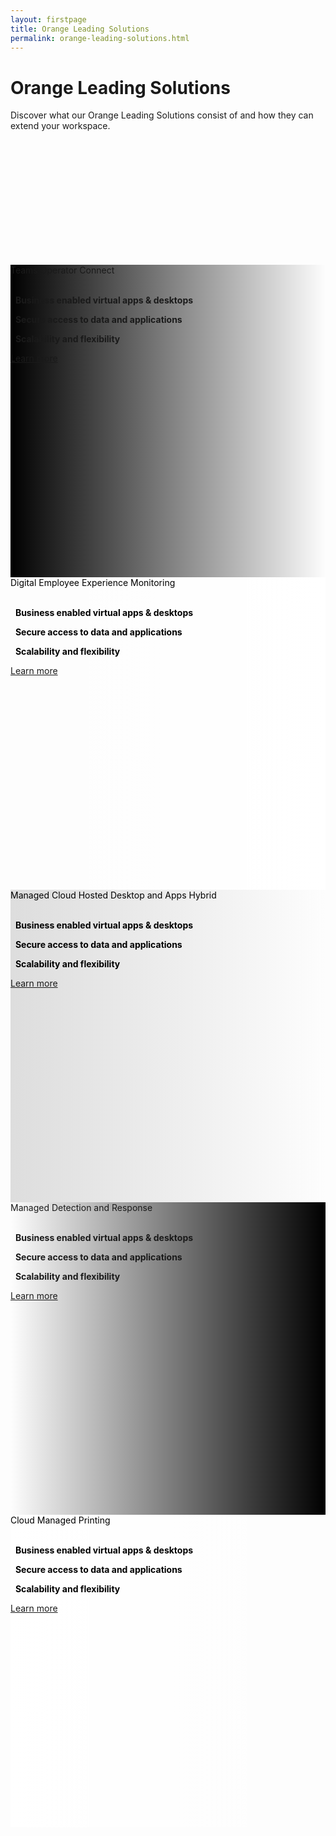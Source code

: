 ```yaml
---
layout: firstpage
title: Orange Leading Solutions
permalink: orange-leading-solutions.html
---
```


<style type="text/css">
    
    .jumbotron-height {
        height: 300px;

    }

    .jumbotron-white {
        background-color: #FFFFFF;

    }

    .jumbotron-black {
        background-color: #000000;

    }

    .jumbotron-grey {
        background-color: #DDDDDD;

    }

    .jumbotron-orange {
        background-color: #FF7900;

    }

    .div-black {
        color: #000000;

    }

    .bgimg0 {
        background-image: linear-gradient(to left, rgba(0,0,0,0), rgba(0,0,0,1)), url('../images/cloud-managed-device-bg.png');
        background-position: center;
        background-size: cover;
        background-repeat: no-repeat;
        height: 500px;

    }

    .bgimg1 {
        background-image: linear-gradient(to right, rgba(0,0,0,0), rgba(255,255,255,1)), url('../images/managed-cloud-hosted-desktops-and-apps-bg.png');
        background-position: center top 30%;
        background-size: cover;
        background-repeat: no-repeat;
        height: 500px;

    }

    .bgimg2 {
        background-image: linear-gradient(to left, rgba(0,0,0,0), rgba(221,221,221,1)), url('../images/managed-office-365-bg.png');
        background-position: center;
        background-size: cover;
        background-repeat: no-repeat;
        height: 500px;

    }

    .bgimg3 {
        background-image: linear-gradient(to right, rgba(0,0,0,0), rgba(0,0,0,1)), url('../images/managed-workspace-portal.png');
        background-position: center;
        background-size: cover;
        background-repeat: no-repeat;
        height: 500px;

    }

    .bgimg4 {
        background-image: linear-gradient(to left, rgba(0,0,0,0), rgba(255,255,255,1)), url('../images/managed-application-delivery-service-bg.png');
        background-position: center;
        background-size: cover;
        background-repeat: no-repeat;
        height: 500px;

    }

</style>

<div class="jumbotron jumbotron-height">
    <div class="container">
        <h1>Orange Leading Solutions</h1>
        <p></p>
        <p>Discover what our Orange Leading Solutions consist of and how they can extend your workspace.</p>
    </div>
</div>

<!-- Teams Operator Connect -->

<div class="jumbotron bgimg0">
    <div class="container">
        <div class="col-md-6">
            <h7 class="header-light regular-pad">Teams Operator Connect</h7>
            <br>
            <br>
            <p class="lead"><i class="fa fa-circle" aria-hidden="true" style="color: #FF7900;"></i>&nbsp;&nbsp;<b>Business enabled virtual apps & desktops</b></p>
            <p class="lead"><i class="fa fa-circle" aria-hidden="true" style="color: #FF7900;"></i>&nbsp;&nbsp;<b>Secure access to data and applications</b></p>
            <p class="lead"><i class="fa fa-circle" aria-hidden="true" style="color: #FF7900;"></i>&nbsp;&nbsp;<b>Scalability and flexibility</b></p>
            <p><a class="btn btn-jumbotron btn-lg" href="{{ "/solutions-overview.html" | relative_url }}" role="button">Learn more</a></p>
            <br>
            <br>
        </div>
        <div class="col-md-6">
        </div>
    </div>
</div>

<div class="jumbotron jumbotron-black"></div>

<!-- Managed Cloud Hosted Desktops and Apps -->

<div class="jumbotron bgimg1">
    <div class="container">
        <div class="col-md-6">
        </div>
        <div class="col-md-6 text-right div-black">
            <h7 class="header-light regular-pad">Digital Employee Experience Monitoring</h7>
            <br>
            <br>
            <p class="lead"><i class="fa fa-circle" aria-hidden="true" style="color: #FF7900;"></i>&nbsp;&nbsp;<b>Business enabled virtual apps & desktops</b></p>
            <p class="lead"><i class="fa fa-circle" aria-hidden="true" style="color: #FF7900;"></i>&nbsp;&nbsp;<b>Secure access to data and applications</b></p>
            <p class="lead"><i class="fa fa-circle" aria-hidden="true" style="color: #FF7900;"></i>&nbsp;&nbsp;<b>Scalability and flexibility</b></p>
            <p><a class="btn btn-jumbotron btn-lg" href="{{ "/managed-cloud-hosted-desktops-and-apps.html" | relative_url }}" role="button">Learn more</a></p>
            <br>
            <br>
        </div>
    </div>
</div>

<div class="jumbotron jumbotron-black"></div>

<!-- Managed Office 365  -->

<div class="jumbotron bgimg2">
    <div class="container">
        <div class="col-md-6 div-black">
            <h7 class="header-light regular-pad">Managed Cloud Hosted Desktop and Apps Hybrid</h7>
            <br>
            <br>
            <p class="lead"><i class="fa fa-circle" aria-hidden="true" style="color: #FF7900;"></i>&nbsp;&nbsp;<b>Business enabled virtual apps & desktops</b></p>
            <p class="lead"><i class="fa fa-circle" aria-hidden="true" style="color: #FF7900;"></i>&nbsp;&nbsp;<b>Secure access to data and applications</b></p>
            <p class="lead"><i class="fa fa-circle" aria-hidden="true" style="color: #FF7900;"></i>&nbsp;&nbsp;<b>Scalability and flexibility</b></p>
            <p><a class="btn btn-jumbotron btn-lg" href="{{ "/solutions-overview.html" | relative_url }}" role="button">Learn more</a></p>
            <br>
            <br>
        </div>
        <div class="col-md-6">
        </div>
    </div>
</div>

<div class="jumbotron jumbotron-black"></div>

<!-- Managed Workspace Portal -->

<div class="jumbotron bgimg3">
    <div class="container">
        <div class="col-md-6">
        </div>
        <div class="col-md-6 text-right">
            <h7 class="header-light regular-pad">Managed Detection and Response</h7>
            <br>
            <br>
            <p class="lead"><i class="fa fa-circle" aria-hidden="true" style="color: #FF7900;"></i>&nbsp;&nbsp;<b>Business enabled virtual apps & desktops</b></p>
            <p class="lead"><i class="fa fa-circle" aria-hidden="true" style="color: #FF7900;"></i>&nbsp;&nbsp;<b>Secure access to data and applications</b></p>
            <p class="lead"><i class="fa fa-circle" aria-hidden="true" style="color: #FF7900;"></i>&nbsp;&nbsp;<b>Scalability and flexibility</b></p>
            <p><a class="btn btn-jumbotron btn-lg" href="{{ "/solutions-overview.html" | relative_url }}" role="button">Learn more</a></p>
            <br>
            <br>
        </div>
    </div>
</div>

<div class="jumbotron jumbotron-black"></div>

<!-- Managed Application Delivery Service  -->

<div class="jumbotron bgimg4">
    <div class="container">
        <div class="col-md-6 div-black">
            <h7 class="header-light regular-pad">Cloud Managed Printing</h7>
            <br>
            <br>
            <p class="lead"><i class="fa fa-circle" aria-hidden="true" style="color: #FF7900;"></i>&nbsp;&nbsp;<b>Business enabled virtual apps & desktops</b></p>
            <p class="lead"><i class="fa fa-circle" aria-hidden="true" style="color: #FF7900;"></i>&nbsp;&nbsp;<b>Secure access to data and applications</b></p>
            <p class="lead"><i class="fa fa-circle" aria-hidden="true" style="color: #FF7900;"></i>&nbsp;&nbsp;<b>Scalability and flexibility</b></p>
            <p><a class="btn btn-jumbotron btn-lg" href="{{ "/solutions-overview.html" | relative_url }}" role="button">Learn more</a></p>
            <br>
            <br>
        </div>
        <div class="col-md-6">
        </div>
    </div>
</div>
